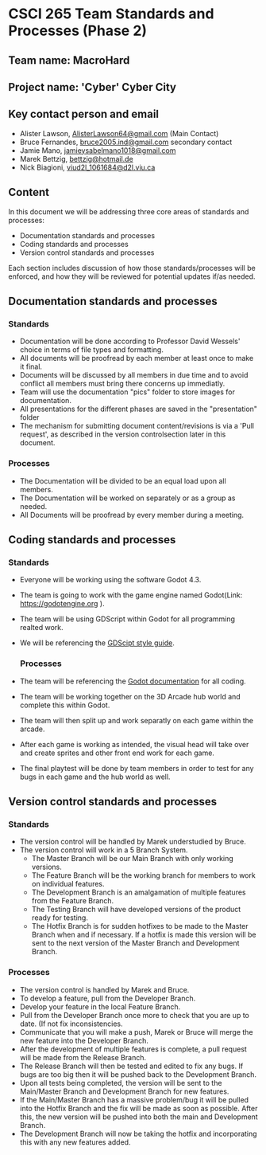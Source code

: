 # CSCI 265 Team Standards and Processes (Phase 2)

## Team name: MacroHard

## Project name: 'Cyber' Cyber City

## Key contact person and email

 - Alister Lawson, AlisterLawson64@gmail.com (Main Contact)
 - Bruce Fernandes, bruce2005.ind@gmail.com secondary contact
 - Jamie Mano, jamieysabelmano1018@gmail.com
 - Marek Bettzig, bettzig@hotmail.de
 - Nick Biagioni, viud2l_1061684@d2l.viu.ca

## Content

In this document we will be addressing three core areas of standards and processes:
 - Documentation standards and processes
 - Coding standards and processes
 - Version control standards and processes

Each section includes discussion of how those standards/processes will be enforced, and how they will be reviewed for potential updates if/as needed.

## Documentation standards and processes
### Standards
- Documentation will be done according to Professor David Wessels' choice in terms of file types and formatting.
- All documents will be proofread by each member at least once to make it final.
- Documents will be discussed by all members in due time and to avoid conflict all members must bring there concerns up immediatly.
- Team will use the documentation "pics" folder to store images for documentation.
- All presentations for the different phases are saved in the "presentation" folder
- The mechanism for submitting document content/revisions is via a 'Pull request', as described in the version controlsection later in this document.

### Processes
- The Documentation will be divided to be an equal load upon all members.
- The Documentation will be worked on separately or as a group as needed.
- All Documents will be proofread by every member during a meeting.


## Coding standards and processes
### Standards
- Everyone will be working using the software Godot 4.3.
- The team is going to work with the game engine named Godot(Link: https://godotengine.org ).
- The team will be using GDScript within Godot for all programming realted work.
- We will be referencing the [GDScipt style guide](https://docs.godotengine.org/en/stable/tutorials/scripting/gdscript/gdscript_styleguide.html).

  ### Processes
- The team will be referencing the [Godot documentation](https://docs.godotengine.org/en/stable/index.html) for all coding.
- The team will be working together on the 3D Arcade hub world and complete this within Godot.
- The team will then split up and work separatly on each game within the arcade.
- After each game is working as intended, the visual head will take over and create sprites and other front end work for each game.
- The final playtest will be done by team members in order to test for any bugs in each game and the hub world as well.

## Version control standards and processes
### Standards
- The version control will be handled by Marek understudied by Bruce.
- The version control will work in a 5 Branch System.
  - The Master Branch will be our Main Branch with only working versions.
  - The Feature Branch will be the working branch for members to work on individual features.
  - The Development Branch is an amalgamation of multiple features from the Feature Branch.
  - The Testing Branch will have developed versions of the product ready for testing.
  - The Hotfix Branch is for sudden hotfixes to be made to the Master Branch when and if necessary. If a hotfix is made this version will be sent to the next version of the Master Branch and Development Branch.

### Processes
- The version control is handled by Marek and Bruce.
- To develop a feature, pull from the Developer Branch.
- Develop your feature in the local Feature Branch.
- Pull from the Developer Branch once more to check that you are up to date. (If not fix inconsistencies. 
- Communicate that you will make a push, Marek or Bruce will merge the new feature into the Developer Branch.
- After the development of multiple features is complete, a pull request will be made from the Release Branch.
- The Release Branch will then be tested and edited to fix any bugs. If bugs are too big then it will be pushed back to the Development Branch.
- Upon all tests being completed, the version will be sent to the Main/Master Branch and Development Branch for new features.
- If the Main/Master Branch has a massive problem/bug it will be pulled into the Hotfix Branch and the fix will be made as soon as possible. After this, the new version will be pushed into both the main and Development Branch.
- The Development Branch will now be taking the hotfix and incorporating this with any new features added.


